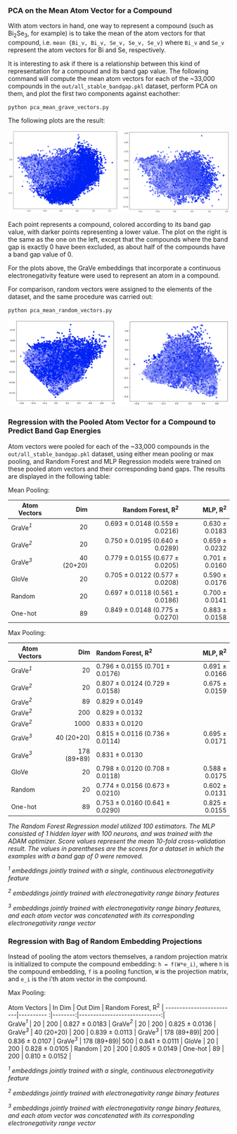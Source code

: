 

### PCA on the Mean Atom Vector for a Compound

With atom vectors in hand, one way to represent a compound (such as Bi<sub>2</sub>Se<sub>3</sub>, for example) is to 
take the mean of the atom vectors for that compound, i.e. `mean {Bi_v, Bi_v, Se_v, Se_v, Se_v}` where `Bi_v` and `Se_v` 
represent the atom vectors for Bi and Se, respectively.

It is interesting to ask if there is a relationship between this kind of representation for a compound and its band 
gap value. The following command will compute the mean atom vectors for each of the ~33,000 compounds in the 
`out/all_stable_bandgap.pkl` dataset, perform PCA on them, and plot the first two components against eachother:
```
python pca_mean_grave_vectors.py
```

The following plots are the result:

<img alt="" src="../resources/pca_mean_grave_vectors.png">

Each point represents a compound, colored according to its band gap value, with darker points representing a lower 
value. The plot on the right is the same as the one on the left, except that the compounds where the band gap is 
exactly 0 have been excluded, as about half of the compounds have a band gap value of 0.

For the plots above, the GraVe embeddings that incorporate a continuous electronegativity feature were used to 
represent an atom in a compound.

For comparison, random vectors were assigned to the elements of the dataset, and the same procedure was carried out:
```
python pca_mean_random_vectors.py
```

<img alt="" src="../resources/pca_mean_random_vectors.png">

### Regression with the Pooled Atom Vector for a Compound to Predict Band Gap Energies

Atom vectors were pooled for each of the ~33,000 compounds in the `out/all_stable_bandgap.pkl` dataset, using either
mean pooling or max pooling, and Random Forest and MLP Regression models were trained on these pooled atom vectors and 
their corresponding band gaps. The results are displayed in the following table:

Mean Pooling:

Atom Vectors             | Dim       |  Random Forest, R<sup>2</sup>   | MLP, R<sup>2</sup> |
-------------------------|----------:|--------------------------------:|-------------------:|   
GraVe<i><sup>1</sup></i> | 20        | 0.693 ± 0.0148 (0.559 ± 0.0216) | 0.630 ± 0.0183     |
GraVe<i><sup>2</sup></i> | 20        | 0.750 ± 0.0195 (0.640 ± 0.0289) | 0.659 ± 0.0232     |
GraVe<i><sup>3</sup></i> | 40 (20+20)| 0.779 ± 0.0155 (0.677 ± 0.0205) | 0.701 ± 0.0160     |
GloVe                    | 20        | 0.705 ± 0.0122 (0.577 ± 0.0208) | 0.590 ± 0.0176     |
Random                   | 20        | 0.697 ± 0.0118 (0.561 ± 0.0186) | 0.700 ± 0.0141     |                         
One-hot                  | 89        | 0.849 ± 0.0148 (0.775 ± 0.0270) | 0.883 ± 0.0158     |

Max Pooling:

Atom Vectors             | Dim        |  Random Forest, R<sup>2</sup>   | MLP, R<sup>2</sup> | 
-------------------------|-----------:|:--------------------------------|-------------------:|   
GraVe<i><sup>1</sup></i> | 20         | 0.796 ± 0.0155 (0.701 ± 0.0176) | 0.691 ± 0.0166     |
GraVe<i><sup>2</sup></i> | 20         | 0.807 ± 0.0124 (0.729 ± 0.0158) | 0.675 ± 0.0159     |
GraVe<i><sup>2</sup></i> | 89         | 0.829 ± 0.0149                  |                    |
GraVe<i><sup>2</sup></i> | 200        | 0.829 ± 0.0132                  |                    |
GraVe<i><sup>2</sup></i> | 1000       | 0.833 ± 0.0120                  |                    |
GraVe<i><sup>3</sup></i> | 40 (20+20) | 0.815 ± 0.0116 (0.736 ± 0.0114) | 0.695 ± 0.0171     |
GraVe<i><sup>3</sup></i> | 178 (89+89)| 0.831 ± 0.0130                  |                    |
GloVe                    | 20         | 0.798 ± 0.0120 (0.708 ± 0.0118) | 0.588 ± 0.0175     |
Random                   | 20         | 0.774 ± 0.0156 (0.673 ± 0.0210) | 0.602 ± 0.0131     |                    
One-hot                  | 89         | 0.753 ± 0.0160 (0.641 ± 0.0290) | 0.825 ± 0.0155     |

<i>The Random Forest Regression model utilized 100 estimators. 
The MLP consisted of 1 hidden layer with 100 neurons, and was trained with the ADAM optimizer.
Score values represent the mean 10-fold cross-validation result.
The values in parentheses are the scores for a dataset in which the examples with a band gap of 0 were removed.</i>

<i><sup>1</sup> embeddings jointly trained with a single, continuous electronegativity feature</i> 

<i><sup>2</sup> embeddings jointly trained with electronegativity range binary features</i>

<i><sup>3</sup> embeddings jointly trained with electronegativity range binary features, and 
each atom vector was concatenated with its corresponding electronegativity range vector</i>

### Regression with Bag of Random Embedding Projections

Instead of pooling the atom vectors themselves, a random projection matrix is initialized to compute the 
compound embedding: `h = f(W*e_i)`, where `h` is the compound embedding, `f` is a pooling function, `W` is the 
projection matrix, and `e_i` is the i'th atom vector in the compound.

Max Pooling:


Atom Vectors             | In Dim     | Out Dim | Random Forest, R<sup>2</sup> | 
-------------------------|---------- :|--------:|-----------------------------:|   
GraVe<i><sup>1</sup></i> | 20         | 200     | 0.827 ± 0.0183               |
GraVe<i><sup>2</sup></i> | 20         | 200     | 0.825 ± 0.0136               |
GraVe<i><sup>3</sup></i> | 40 (20+20) | 200     | 0.839 ± 0.0113               |
GraVe<i><sup>3</sup></i> | 178 (89+89)| 200     | 0.836 ± 0.0107               |
GraVe<i><sup>3</sup></i> | 178 (89+89)| 500     | 0.841 ± 0.0111               |
GloVe                    | 20         | 200     | 0.828 ± 0.0105               |
Random                   | 20         | 200     | 0.805 ± 0.0149               |
One-hot                  | 89         | 200     | 0.810 ± 0.0152               |

<i><sup>1</sup> embeddings jointly trained with a single, continuous electronegativity feature</i>

<i><sup>2</sup> embeddings jointly trained with electronegativity range binary features</i>

<i><sup>3</sup> embeddings jointly trained with electronegativity range binary features, and
each atom vector was concatenated with its corresponding electronegativity range vector</i>

